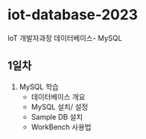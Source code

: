 # iot-database-2023
IoT 개발자과정 데이터베이스- MySQL

## 1일차
1. MySQL 학습
    - 데이터베이스 개요
    - MySQL 설치/ 설정
    - Sample DB 설치
    - WorkBench 사용법